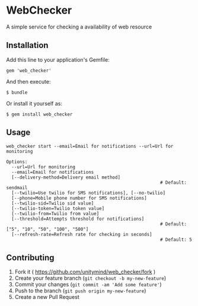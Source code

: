 # WebChecker

A simple service for checking a availability of web resource

## Installation

Add this line to your application's Gemfile:

    gem 'web_checker'

And then execute:

    $ bundle

Or install it yourself as:

    $ gem install web_checker

## Usage

    web_checker start --email=Email for notifications --url=Url for monitoring

    Options:
      --url=Url for monitoring
      --email=Email for notifications
      [--delivery-method=Delivery email method]
                                                              # Default: sendmail
      [--twilio=Use twilio for SMS notifications], [--no-twilio]
      [--phone=Mobile phone number for SMS notifications]
      [--twilio-sid=Twilio sid value]
      [--twilio-token=Twilio token value]
      [--twilio-from=Twilio from value]
      [--threshold=Attempts threshold for notifications]
                                                              # Default: ["5", "10", "50", "100", "500"]
      [--refresh-rate=Refresh rate for checking in seconds]
                                                              # Default: 5

## Contributing

1. Fork it ( https://github.com/unitymind/web_checker/fork )
2. Create your feature branch (`git checkout -b my-new-feature`)
3. Commit your changes (`git commit -am 'Add some feature'`)
4. Push to the branch (`git push origin my-new-feature`)
5. Create a new Pull Request
